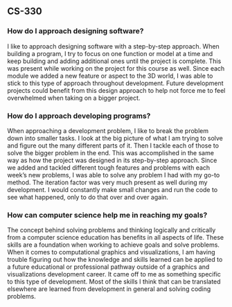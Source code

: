 ## CS-330

### How do I approach designing software?
I like to approach designing software with a step-by-step approach. When building a program, I try to focus on one function or model at a time and keep building and adding additional ones until the project is complete. This was present while working on the project for this course as well. Since each module we added a new feature or aspect to the 3D world, I was able to stick to this type of approach throughout development. Future development projects could benefit from this design approach to help not force me to feel overwhelmed when taking on a bigger project.

### How do I approach developing programs?
When approaching a development problem, I like to break the problem down into smaller tasks. I look at the big picture of what I am trying to solve and figure out the many different parts of it. Then I tackle each of those to solve the bigger problem in the end. This was accomplished in the same way as how the project was designed in its step-by-step approach. Since we added and tackled different tough features and problems with each week’s new problems, I was able to solve any problem I had with my go-to method. The iteration factor was very much present as well during my development. I would constantly make small changes and run the code to see what happened, only to do that over and over again.

### How can computer science help me in reaching my goals?
The concept behind solving problems and thinking logically and critically from a computer science education has benefits in all aspects of life. These skills are a foundation when working to achieve goals and solve problems. When it comes to computational graphics and visualizations, I am having trouble figuring out how the knowledge and skills learned can be applied to a future educational or professional pathway outside of a graphics and visualizations development career. It came off to me as something specific to this type of development. Most of the skills I think that can be translated elsewhere are learned from development in general and solving coding problems.
